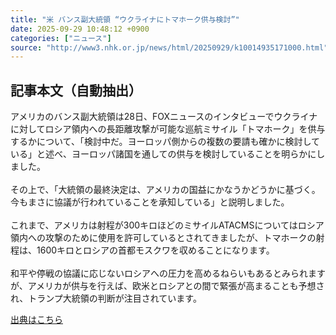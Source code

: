 ```yaml
---
title: "米 バンス副大統領 “ウクライナにトマホーク供与検討”"
date: 2025-09-29 10:48:12 +0900
categories: ["ニュース"]
source: "http://www3.nhk.or.jp/news/html/20250929/k10014935171000.html"
---
```


## 記事本文（自動抽出）
<div><div class="body-text">
										<p>アメリカのバンス副大統領は28日、FOXニュースのインタビューでウクライナに対してロシア領内への長距離攻撃が可能な巡航ミサイル「トマホーク」を供与するかについて、「検討中だ。ヨーロッパ側からの複数の要請も確かに検討している」と述べ、ヨーロッパ諸国を通しての供与を検討していることを明らかにしました。<br><br>その上で、「大統領の最終決定は、アメリカの国益にかなうかどうかに基づく。今もまさに協議が行われていることを承知している」と説明しました。<br><br>これまで、アメリカは射程が300キロほどのミサイルATACMSについてはロシア領内への攻撃のために使用を許可しているとされてきましたが、トマホークの射程は、1600キロとロシアの首都モスクワを収めることになります。<br><br>和平や停戦の協議に応じないロシアへの圧力を高めるねらいもあるとみられますが、アメリカが供与を行えば、欧米とロシアとの間で緊張が高まることも予想され、トランプ大統領の判断が注目されています。</p>
								</div>
							</div>

[出典はこちら](http://www3.nhk.or.jp/news/html/20250929/k10014935171000.html)
